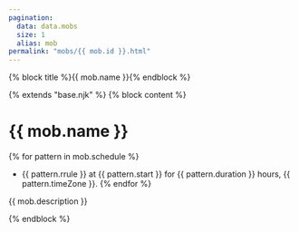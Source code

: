 ```yaml
---
pagination:
  data: data.mobs
  size: 1
  alias: mob
permalink: "mobs/{{ mob.id }}.html"
---
```

{% block title %}{{ mob.name }}{% endblock %}

{% extends "base.njk" %}
{% block content %}

# {{ mob.name }}

{% for pattern in mob.schedule %}
- {{ pattern.rrule }} at {{ pattern.start }} for {{ pattern.duration }} hours, {{ pattern.timeZone }}.
{% endfor %}

{{ mob.description }}

{% endblock %}
